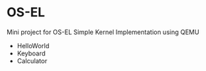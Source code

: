 # OS-EL
Mini project for OS-EL
Simple Kernel Implementation using QEMU
- HelloWorld
- Keyboard
- Calculator
